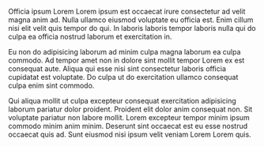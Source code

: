 Officia ipsum Lorem Lorem ipsum est occaecat irure consectetur ad velit magna anim ad. Nulla ullamco eiusmod voluptate eu officia est. Enim cillum nisi elit velit quis tempor do qui. In laboris laboris tempor laboris nulla qui do culpa ea officia nostrud laborum et exercitation in.

Eu non do adipisicing laborum ad minim culpa magna laborum ea culpa commodo. Ad tempor amet non in dolore sint mollit tempor Lorem ex est consequat aute. Aliqua qui esse nisi sint consectetur laboris officia cupidatat est voluptate. Do culpa ut do exercitation ullamco consequat culpa enim sint commodo.

Qui aliqua mollit ut culpa excepteur consequat exercitation adipisicing laborum pariatur dolor proident. Proident elit dolor anim consequat non. Sit voluptate pariatur non labore mollit. Lorem excepteur tempor minim ipsum commodo minim anim minim. Deserunt sint occaecat est eu esse nostrud occaecat quis ad. Sunt eiusmod nisi ipsum velit veniam Lorem Lorem quis.